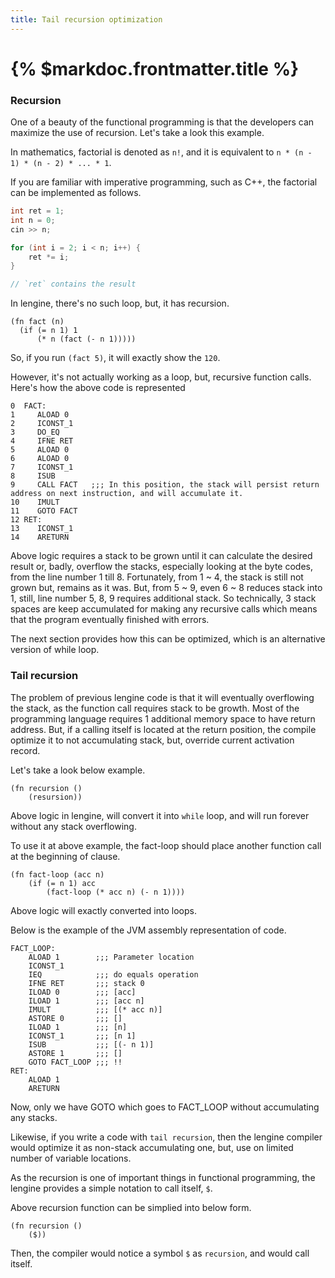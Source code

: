 ```yaml
---
title: Tail recursion optimization
---
```


# {% $markdoc.frontmatter.title %}

### Recursion

One of a beauty of the functional programming is that the developers can maximize the use of recursion. Let's take a look this example.

In mathematics, factorial is denoted as `n!`, and it is equivalent to `n * (n - 1) * (n - 2) * ... * 1`.

If you are familiar with imperative programming, such as C++, the factorial can be implemented as follows.

```c++
int ret = 1;
int n = 0;
cin >> n;

for (int i = 2; i < n; i++) {
    ret *= i;
}

// `ret` contains the result
```

In lengine, there's no such loop, but, it has recursion.

```lengine
(fn fact (n) 
  (if (= n 1) 1
      (* n (fact (- n 1)))))
```

So, if you run `(fact 5)`, it will exactly show the `120`.

However, it's not actually working as a loop, but, recursive function calls.
Here's how the above code is represented

```jvm
0  FACT:
1     ALOAD 0
2     ICONST_1
3     DO_EQ
4     IFNE RET
5     ALOAD 0
6     ALOAD 0
7     ICONST_1
8     ISUB
9     CALL FACT   ;;; In this position, the stack will persist return address on next instruction, and will accumulate it.
10    IMULT
11    GOTO FACT
12 RET:
13    ICONST_1
14    ARETURN

```

Above logic requires a stack to be grown until it can calculate the desired result or, badly, overflow the stacks, especially looking at the byte codes, from the line number 1 till 8. Fortunately, from 1 ~ 4, the stack is still not grown but, remains as it was. But, from 5 ~ 9, even 6 ~ 8 reduces stack into 1, still, line number 5, 8, 9 requires additional stack. So technically, 3 stack spaces are keep accumulated for making any recursive calls which means that the program eventually finished with errors.

The next section provides how this can be optimized, which is an alternative version of while loop.

### Tail recursion

The problem of previous lengine code is that it will eventually overflowing the stack, as the function call requires stack to be growth.
Most of the programming language requires 1 additional memory space to have return address. But, if a calling itself is located at the return position, the compile optimize it to not accumulating stack, but, override current activation record.

Let's take a look below example.

```
(fn recursion ()
    (resursion))
```

Above logic in lengine, will convert it into `while` loop, and will run forever without any stack overflowing.

To use it at above example, the fact-loop should place another function call at the beginning of clause.

```
(fn fact-loop (acc n)
    (if (= n 1) acc
        (fact-loop (* acc n) (- n 1))))
```

Above logic will exactly converted into loops.

Below is the example of the JVM assembly representation of code.

```jvm
FACT_LOOP:
    ALOAD 1        ;;; Parameter location
    ICONST_1
    IEQ            ;;; do equals operation
    IFNE RET       ;;; stack 0
    ILOAD 0        ;;; [acc]
    ILOAD 1        ;;; [acc n]
    IMULT          ;;; [(* acc n)]
    ASTORE 0       ;;; []
    ILOAD 1        ;;; [n]
    ICONST_1       ;;; [n 1]
    ISUB           ;;; [(- n 1)]
    ASTORE 1       ;;; []
    GOTO FACT_LOOP ;;; !!
RET:
    ALOAD 1
    ARETURN
```

Now, only we have GOTO which goes to FACT_LOOP without accumulating any stacks.

Likewise, if you write a code with `tail recursion`, then the lengine compiler would optimize it as non-stack accumulating one, but, use on limited number of variable locations.

As the recursion is one of important things in functional programming, the lengine provides a simple notation to call itself, `$`.

Above recursion function can be simplied into below form.

```
(fn recursion ()
    ($))
```

Then, the compiler would notice a symbol `$` as `recursion`, and would call itself.
